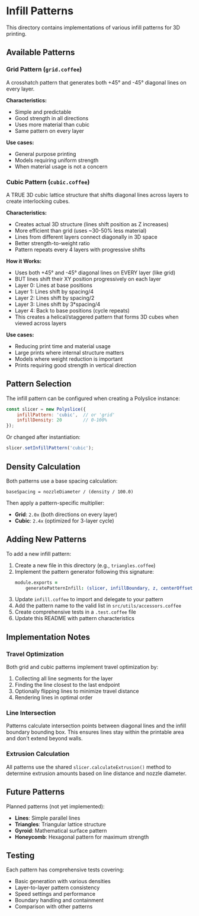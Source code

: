 # Infill Patterns

This directory contains implementations of various infill patterns for 3D printing.

## Available Patterns

### Grid Pattern (`grid.coffee`)

A crosshatch pattern that generates both +45° and -45° diagonal lines on every layer.

**Characteristics:**
- Simple and predictable
- Good strength in all directions
- Uses more material than cubic
- Same pattern on every layer

**Use cases:**
- General purpose printing
- Models requiring uniform strength
- When material usage is not a concern

### Cubic Pattern (`cubic.coffee`)

A TRUE 3D cubic lattice structure that shifts diagonal lines across layers to create interlocking cubes.

**Characteristics:**
- Creates actual 3D structure (lines shift position as Z increases)
- More efficient than grid (uses ~30-50% less material)
- Lines from different layers connect diagonally in 3D space
- Better strength-to-weight ratio
- Pattern repeats every 4 layers with progressive shifts

**How it Works:**
- Uses both +45° and -45° diagonal lines on EVERY layer (like grid)
- BUT lines shift their XY position progressively on each layer
- Layer 0: Lines at base positions
- Layer 1: Lines shift by spacing/4
- Layer 2: Lines shift by spacing/2
- Layer 3: Lines shift by 3*spacing/4
- Layer 4: Back to base positions (cycle repeats)
- This creates a helical/staggered pattern that forms 3D cubes when viewed across layers

**Use cases:**
- Reducing print time and material usage
- Large prints where internal structure matters
- Models where weight reduction is important
- Prints requiring good strength in vertical direction

## Pattern Selection

The infill pattern can be configured when creating a Polyslice instance:

```javascript
const slicer = new Polyslice({
    infillPattern: 'cubic',  // or 'grid'
    infillDensity: 20        // 0-100%
});
```

Or changed after instantiation:

```javascript
slicer.setInfillPattern('cubic');
```

## Density Calculation

Both patterns use a base spacing calculation:

```
baseSpacing = nozzleDiameter / (density / 100.0)
```

Then apply a pattern-specific multiplier:
- **Grid**: `2.0x` (both directions on every layer)
- **Cubic**: `2.4x` (optimized for 3-layer cycle)

## Adding New Patterns

To add a new infill pattern:

1. Create a new file in this directory (e.g., `triangles.coffee`)
2. Implement the pattern generator following this signature:
   ```coffeescript
   module.exports =
       generatePatternInfill: (slicer, infillBoundary, z, centerOffsetX, centerOffsetY, lineSpacing, lastWallPoint = null, layerIndex = 0) ->
   ```
3. Update `infill.coffee` to import and delegate to your pattern
4. Add the pattern name to the valid list in `src/utils/accessors.coffee`
5. Create comprehensive tests in a `.test.coffee` file
6. Update this README with pattern characteristics

## Implementation Notes

### Travel Optimization

Both grid and cubic patterns implement travel optimization by:
1. Collecting all line segments for the layer
2. Finding the line closest to the last endpoint
3. Optionally flipping lines to minimize travel distance
4. Rendering lines in optimal order

### Line Intersection

Patterns calculate intersection points between diagonal lines and the infill boundary bounding box. This ensures lines stay within the printable area and don't extend beyond walls.

### Extrusion Calculation

All patterns use the shared `slicer.calculateExtrusion()` method to determine extrusion amounts based on line distance and nozzle diameter.

## Future Patterns

Planned patterns (not yet implemented):
- **Lines**: Simple parallel lines
- **Triangles**: Triangular lattice structure
- **Gyroid**: Mathematical surface pattern
- **Honeycomb**: Hexagonal pattern for maximum strength

## Testing

Each pattern has comprehensive tests covering:
- Basic generation with various densities
- Layer-to-layer pattern consistency
- Speed settings and performance
- Boundary handling and containment
- Comparison with other patterns
